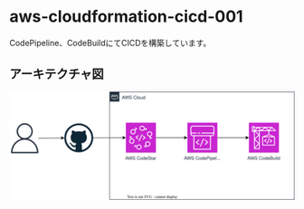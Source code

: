 # aws-cloudformation-cicd-001

CodePipeline、CodeBuildにてCICDを構築しています。

## アーキテクチャ図

![](./img/cicd-001.drawio.svg)
